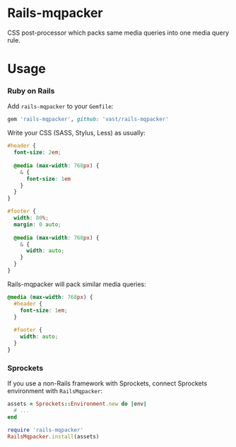 Rails-mqpacker
==============

CSS post-processor which packs same media queries into one media query rule.

Usage
==============

### Ruby on Rails

Add `rails-mqpacker` to your `Gemfile`:

```ruby
gem 'rails-mqpacker', github: 'vast/rails-mqpacker'
```

Write your CSS (SASS, Stylus, Less) as usually:

```scss
#header {
  font-size: 2em;
  
  @media (max-width: 768px) {
    & {
      font-size: 1em
    }
  }
}

#footer {
  width: 80%;
  margin: 0 auto;
  
  @media (max-width: 768px) {
    & {
      width: auto;
    }
  }
}
```

Rails-mqpacker will pack similar media queries:

```css
@media (max-width: 768px) {
  #header {
    font-size: 1em;
  }
  
  #footer {
    width: auto;
  }
}
```

### Sprockets

If you use a non-Rails framework with Sprockets, connect Sprockets environment
with `RailsMqpacker`:


```ruby
assets = Sprockets::Environment.new do |env|
  # ...
end

require 'rails-mqpacker'
RailsMqpacker.install(assets)
```

